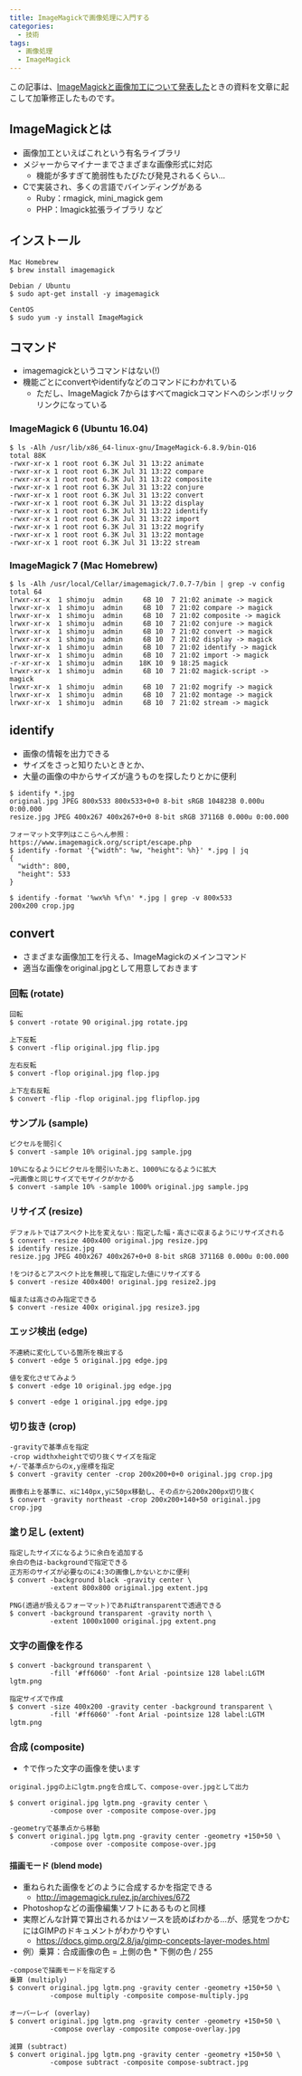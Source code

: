 ```yaml
---
title: ImageMagickで画像処理に入門する
categories:
  - 技術
tags:
  - 画像処理
  - ImageMagick
---
```


この記事は、[ImageMagickと画像加工について発表した](https://shimoju.org/2017/10/30/classroom-learning-for-new-engineers/)ときの資料を文章に起こして加筆修正したものです。

## ImageMagickとは

- 画像加工といえばこれという有名ライブラリ
- メジャーからマイナーまでさまざまな画像形式に対応
  - 機能が多すぎて脆弱性もたびたび発見されるくらい…
- Cで実装され、多くの言語でバインディングがある
  - Ruby：rmagick, mini_magick gem
  - PHP：Imagick拡張ライブラリ など

## インストール

```shell-session
Mac Homebrew
$ brew install imagemagick

Debian / Ubuntu
$ sudo apt-get install -y imagemagick

CentOS
$ sudo yum -y install ImageMagick
```

## コマンド

- imagemagickというコマンドはない(!)
- 機能ごとにconvertやidentifyなどのコマンドにわかれている
  - ただし、ImageMagick 7からはすべてmagickコマンドへのシンボリックリンクになっている

### ImageMagick 6 (Ubuntu 16.04)

```shell-session
$ ls -Alh /usr/lib/x86_64-linux-gnu/ImageMagick-6.8.9/bin-Q16
total 88K
-rwxr-xr-x 1 root root 6.3K Jul 31 13:22 animate
-rwxr-xr-x 1 root root 6.3K Jul 31 13:22 compare
-rwxr-xr-x 1 root root 6.3K Jul 31 13:22 composite
-rwxr-xr-x 1 root root 6.3K Jul 31 13:22 conjure
-rwxr-xr-x 1 root root 6.3K Jul 31 13:22 convert
-rwxr-xr-x 1 root root 6.3K Jul 31 13:22 display
-rwxr-xr-x 1 root root 6.3K Jul 31 13:22 identify
-rwxr-xr-x 1 root root 6.3K Jul 31 13:22 import
-rwxr-xr-x 1 root root 6.3K Jul 31 13:22 mogrify
-rwxr-xr-x 1 root root 6.3K Jul 31 13:22 montage
-rwxr-xr-x 1 root root 6.3K Jul 31 13:22 stream
```

### ImageMagick 7 (Mac Homebrew)

```shell-session
$ ls -Alh /usr/local/Cellar/imagemagick/7.0.7-7/bin | grep -v config
total 64
lrwxr-xr-x  1 shimoju  admin     6B 10  7 21:02 animate -> magick
lrwxr-xr-x  1 shimoju  admin     6B 10  7 21:02 compare -> magick
lrwxr-xr-x  1 shimoju  admin     6B 10  7 21:02 composite -> magick
lrwxr-xr-x  1 shimoju  admin     6B 10  7 21:02 conjure -> magick
lrwxr-xr-x  1 shimoju  admin     6B 10  7 21:02 convert -> magick
lrwxr-xr-x  1 shimoju  admin     6B 10  7 21:02 display -> magick
lrwxr-xr-x  1 shimoju  admin     6B 10  7 21:02 identify -> magick
lrwxr-xr-x  1 shimoju  admin     6B 10  7 21:02 import -> magick
-r-xr-xr-x  1 shimoju  admin    18K 10  9 18:25 magick
lrwxr-xr-x  1 shimoju  admin     6B 10  7 21:02 magick-script -> magick
lrwxr-xr-x  1 shimoju  admin     6B 10  7 21:02 mogrify -> magick
lrwxr-xr-x  1 shimoju  admin     6B 10  7 21:02 montage -> magick
lrwxr-xr-x  1 shimoju  admin     6B 10  7 21:02 stream -> magick
```

## identify

- 画像の情報を出力できる
- サイズをさっと知りたいときとか、
- 大量の画像の中からサイズが違うものを探したりとかに便利

```shell-session
$ identify *.jpg
original.jpg JPEG 800x533 800x533+0+0 8-bit sRGB 104823B 0.000u 0:00.000
resize.jpg JPEG 400x267 400x267+0+0 8-bit sRGB 37116B 0.000u 0:00.000

フォーマット文字列はここらへん参照：https://www.imagemagick.org/script/escape.php
$ identify -format '{"width": %w, "height": %h}' *.jpg | jq
{
  "width": 800,
  "height": 533
}

$ identify -format '%wx%h %f\n' *.jpg | grep -v 800x533
200x200 crop.jpg
```

## convert

- さまざまな画像加工を行える、ImageMagickのメインコマンド
- 適当な画像をoriginal.jpgとして用意しておきます

### 回転 (rotate)

```shell-session
回転
$ convert -rotate 90 original.jpg rotate.jpg

上下反転
$ convert -flip original.jpg flip.jpg

左右反転
$ convert -flop original.jpg flop.jpg

上下左右反転
$ convert -flip -flop original.jpg flipflop.jpg
```

### サンプル (sample)

```shell-session
ピクセルを間引く
$ convert -sample 10% original.jpg sample.jpg

10%になるようにピクセルを間引いたあと、1000%になるように拡大
→元画像と同じサイズでモザイクがかかる
$ convert -sample 10% -sample 1000% original.jpg sample.jpg
```

### リサイズ (resize)

```shell-session
デフォルトではアスペクト比を変えない：指定した幅・高さに収まるようにリサイズされる
$ convert -resize 400x400 original.jpg resize.jpg
$ identify resize.jpg
resize.jpg JPEG 400x267 400x267+0+0 8-bit sRGB 37116B 0.000u 0:00.000

!をつけるとアスペクト比を無視して指定した値にリサイズする
$ convert -resize 400x400! original.jpg resize2.jpg

幅または高さのみ指定できる
$ convert -resize 400x original.jpg resize3.jpg
```

### エッジ検出 (edge)

```shell-session
不連続に変化している箇所を検出する
$ convert -edge 5 original.jpg edge.jpg

値を変化させてみよう
$ convert -edge 10 original.jpg edge.jpg

$ convert -edge 1 original.jpg edge.jpg
```

### 切り抜き (crop)

```shell-session
-gravityで基準点を指定
-crop widthxheightで切り抜くサイズを指定
+/-で基準点からのx,y座標を指定
$ convert -gravity center -crop 200x200+0+0 original.jpg crop.jpg

画像右上を基準に、xに140px,yに50px移動し、その点から200x200px切り抜く
$ convert -gravity northeast -crop 200x200+140+50 original.jpg crop.jpg
```

### 塗り足し (extent)

```shell-session
指定したサイズになるように余白を追加する
余白の色は-backgroundで指定できる
正方形のサイズが必要なのに4:3の画像しかないとかに便利
$ convert -background black -gravity center \
          -extent 800x800 original.jpg extent.jpg

PNG(透過が扱えるフォーマット)であればtransparentで透過できる
$ convert -background transparent -gravity north \
          -extent 1000x1000 original.jpg extent.png
```

### 文字の画像を作る

```shell-session
$ convert -background transparent \
          -fill '#ff6060' -font Arial -pointsize 128 label:LGTM lgtm.png

指定サイズで作成
$ convert -size 400x200 -gravity center -background transparent \
          -fill '#ff6060' -font Arial -pointsize 128 label:LGTM lgtm.png
```

### 合成 (composite)

- ↑で作った文字の画像を使います

```shell-session
original.jpgの上にlgtm.pngを合成して、compose-over.jpgとして出力

$ convert original.jpg lgtm.png -gravity center \
          -compose over -composite compose-over.jpg

-geometryで基準点から移動
$ convert original.jpg lgtm.png -gravity center -geometry +150+50 \
          -compose over -composite compose-over.jpg
```

#### 描画モード (blend mode)

- 重ねられた画像をどのように合成するかを指定できる
  - http://imagemagick.rulez.jp/archives/672
- Photoshopなどの画像編集ソフトにあるものと同様
- 実際どんな計算で算出されるかはソースを読めばわかる…が、感覚をつかむにはGIMPのドキュメントがわかりやすい
  - https://docs.gimp.org/2.8/ja/gimp-concepts-layer-modes.html
- 例）乗算：合成画像の色 = 上側の色 * 下側の色 / 255

```shell-session
-composeで描画モードを指定する
乗算 (multiply)
$ convert original.jpg lgtm.png -gravity center -geometry +150+50 \
          -compose multiply -composite compose-multiply.jpg

オーバーレイ (overlay)
$ convert original.jpg lgtm.png -gravity center -geometry +150+50 \
          -compose overlay -composite compose-overlay.jpg

減算 (subtract)
$ convert original.jpg lgtm.png -gravity center -geometry +150+50 \
          -compose subtract -composite compose-subtract.jpg
```
